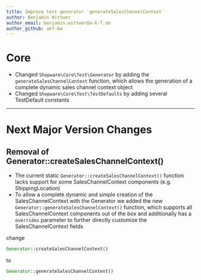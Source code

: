 ```yaml
---
title: Improve test generator `generateSalesChannelContext`
author: Benjamin Wittwer
author_email: benjamin.wittwer@a-k-f.de
author_github: akf-bw
---
```

# Core
* Changed `Shopware\Core\Test\Generator` by adding the `generateSalesChannelContext` function, which allows the generation of a complete dynamic sales channel context object
* Changed `Shopware\Core\Test\TestDefaults` by adding several TestDefault constants
___
# Next Major Version Changes
## Removal of Generator::createSalesChannelContext()
* The current static `Generator::createSalesChannelContext()` function lacks support for some SalesChannelContext components (e.g. ShippingLocation)
* To allow a complete dynamic and simple creation of the SalesChannelContext with the Generator we added the new `Generator::generateSalesChannelContext()` function, which supports all SalesChannelContext components out of the box and additionally has a `overrides` parameter to further directly customize the SalesChannelContext fields

change
```php 
Generator::createSalesChannelContext()
```
to
```php
Generator::generateSalesChannelContext()
```